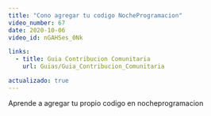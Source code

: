 ```yaml
---
title: "Cono agregar tu codigo NocheProgramacion"
video_number: 67
date: 2020-10-06
video_id: nGAHSes_0Nk

links:
  - title: Guia Contribucion Comunitaria
    url: Guias/Guia_Contribucion_Comunitaria 

actualizado: true
---
```


Aprende a agregar tu propio codigo en nocheprogramacion
